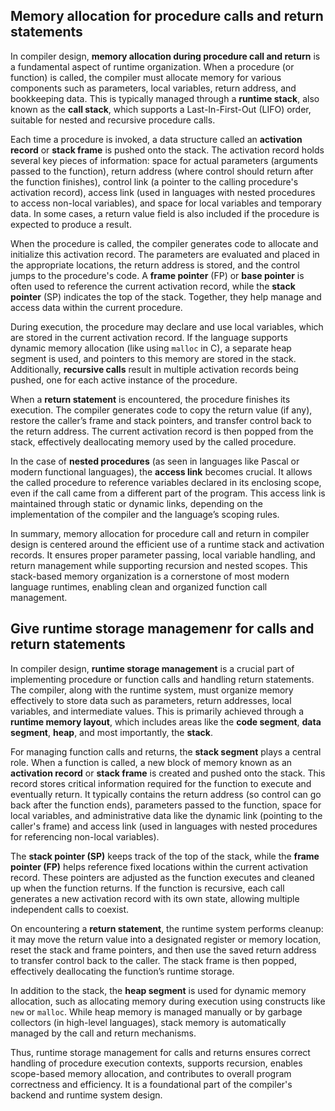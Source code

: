 ## Memory allocation for procedure calls and return statements

In compiler design, **memory allocation during procedure call and return** is a fundamental aspect of runtime organization. When a procedure (or function) is called, the compiler must allocate memory for various components such as parameters, local variables, return address, and bookkeeping data. This is typically managed through a **runtime stack**, also known as the **call stack**, which supports a Last-In-First-Out (LIFO) order, suitable for nested and recursive procedure calls.

Each time a procedure is invoked, a data structure called an **activation record** or **stack frame** is pushed onto the stack. The activation record holds several key pieces of information: space for actual parameters (arguments passed to the function), return address (where control should return after the function finishes), control link (a pointer to the calling procedure's activation record), access link (used in languages with nested procedures to access non-local variables), and space for local variables and temporary data. In some cases, a return value field is also included if the procedure is expected to produce a result.

When the procedure is called, the compiler generates code to allocate and initialize this activation record. The parameters are evaluated and placed in the appropriate locations, the return address is stored, and the control jumps to the procedure's code. A **frame pointer** (FP) or **base pointer** is often used to reference the current activation record, while the **stack pointer** (SP) indicates the top of the stack. Together, they help manage and access data within the current procedure.

During execution, the procedure may declare and use local variables, which are stored in the current activation record. If the language supports dynamic memory allocation (like using `malloc` in C), a separate heap segment is used, and pointers to this memory are stored in the stack. Additionally, **recursive calls** result in multiple activation records being pushed, one for each active instance of the procedure.

When a **return statement** is encountered, the procedure finishes its execution. The compiler generates code to copy the return value (if any), restore the caller’s frame and stack pointers, and transfer control back to the return address. The current activation record is then popped from the stack, effectively deallocating memory used by the called procedure.

In the case of **nested procedures** (as seen in languages like Pascal or modern functional languages), the **access link** becomes crucial. It allows the called procedure to reference variables declared in its enclosing scope, even if the call came from a different part of the program. This access link is maintained through static or dynamic links, depending on the implementation of the compiler and the language’s scoping rules.

In summary, memory allocation for procedure call and return in compiler design is centered around the efficient use of a runtime stack and activation records. It ensures proper parameter passing, local variable handling, and return management while supporting recursion and nested scopes. This stack-based memory organization is a cornerstone of most modern language runtimes, enabling clean and organized function call management.

## Give runtime storage managemenr for calls and return statements

In compiler design, **runtime storage management** is a crucial part of implementing procedure or function calls and handling return statements. The compiler, along with the runtime system, must organize memory effectively to store data such as parameters, return addresses, local variables, and intermediate values. This is primarily achieved through a **runtime memory layout**, which includes areas like the **code segment**, **data segment**, **heap**, and most importantly, the **stack**.

For managing function calls and returns, the **stack segment** plays a central role. When a function is called, a new block of memory known as an **activation record** or **stack frame** is created and pushed onto the stack. This record stores critical information required for the function to execute and eventually return. It typically contains the return address (so control can go back after the function ends), parameters passed to the function, space for local variables, and administrative data like the dynamic link (pointing to the caller's frame) and access link (used in languages with nested procedures for referencing non-local variables).

The **stack pointer (SP)** keeps track of the top of the stack, while the **frame pointer (FP)** helps reference fixed locations within the current activation record. These pointers are adjusted as the function executes and cleaned up when the function returns. If the function is recursive, each call generates a new activation record with its own state, allowing multiple independent calls to coexist.

On encountering a **return statement**, the runtime system performs cleanup: it may move the return value into a designated register or memory location, reset the stack and frame pointers, and then use the saved return address to transfer control back to the caller. The stack frame is then popped, effectively deallocating the function’s runtime storage.

In addition to the stack, the **heap segment** is used for dynamic memory allocation, such as allocating memory during execution using constructs like `new` or `malloc`. While heap memory is managed manually or by garbage collectors (in high-level languages), stack memory is automatically managed by the call and return mechanisms.

Thus, runtime storage management for calls and returns ensures correct handling of procedure execution contexts, supports recursion, enables scope-based memory allocation, and contributes to overall program correctness and efficiency. It is a foundational part of the compiler's backend and runtime system design.
